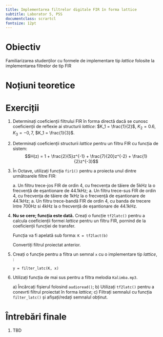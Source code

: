 ```yaml
---
title: Implementarea filtrelor digitale FIR în forma lattice
subtitle: Laborator 5, PSS
documentclass: scrartcl
fontsize: 12pt
---
```


# Obiectiv

Familiarizarea studenților cu formele de implementare tip *lattice* folosite
la implementarea filtrelor de tip FIR

# Noțiuni teoretice


# Exerciții

1. Determinați coeficienții filtrului FIR în forma directă
dacă se cunosc coeficienții de reflexie ai structurii *lattice*:
$K_1 = \frac{1}{2}$, $K_2 = 0.6$, $K_3 = -0,7$, $K_1 = \frac{1}{3}$.

2. Determinați coeficienții structurii *lattice* pentru un filtru FIR cu funcția de sistem:
$$H(z) = 1 + \frac{2}{5}z^{-1} + \frac{7}{20}z^{-2} + \frac{1}{2}z^{-3}$$
    
3. În Octave, utilizați funcția `fir1()` pentru a proiecta unul dintre următoarele filtre FIR:
    
    a. Un filtru trece-jos FIR de ordin 4, cu frecvența de tăiere de 5kHz la o frecvență de eșantionare de 44.1kHz;
    a. Un filtru trece-sus FIR de ordin 4, cu frecvența de tăiere de 1kHz la o frecvență de eșantionare de 44.1kHz;
    a. Un filtru trece-bandă FIR de ordin 4, cu banda de trecere între 700Hz si 4kHz la o frecvență de eșantionare de 44.1kHz.


4. **Nu se cere; funcția este dată.** Creați o funcție `tf2latc()` pentru a calcula coeficienții formei *lattice* pentru un filtru FIR, 
pornind de la coeficienții funcției de transfer.

    Funcția va fi apelată sub forma: `K = tf2lact(b)`
    
    Convertiți filtrul proiectat anterior.

4. Creați o funcție pentru a filtra un semnal `x` cu o implementare tip *lattice*, :
    
    ```
    y = filter_latc(K, x)
    ```

5. Utilizați funcția de mai sus pentru a filtra melodia `Kalimba.mp3`.

    a) Încărcați fișierul folosind `audioread()`;
    b) Utilizați `tf2latc()` pentru a conevrti filtrul proiectat în  forma *lattice*;
    c) Filtrați semnalul cu funcția `filter_latc()` și afișați/redați semnalul obținut.


# Întrebări finale

1. TBD
